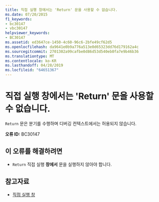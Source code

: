 ```yaml
---
title: 직접 실행 창에서는 'Return' 문을 사용할 수 없습니다.
ms.date: 07/20/2015
f1_keywords:
- bc30147
- vbc30147
helpviewer_keywords:
- BC30147
ms.assetid: ed3647ce-1450-4c60-96c6-2bfe49cf62d5
ms.openlocfilehash: da9641e0b9a776a513e0d65323dd76d179162a4c
ms.sourcegitcommit: 2701302a99cafbe0d86d53d540eb0fa7e9b46b36
ms.translationtype: MT
ms.contentlocale: ko-KR
ms.lasthandoff: 04/28/2019
ms.locfileid: "64651367"
---
```

# <a name="return-statements-are-not-valid-in-the-immediate-window"></a>직접 실행 창에서는 'Return' 문을 사용할 수 없습니다.
`Return` 문은 분기를 수행하며 디버깅 컨텍스트에서는 허용되지 않습니다.  
  
 **오류 ID:** BC30147  
  
## <a name="to-correct-this-error"></a>이 오류를 해결하려면  
  
- `Return` 직접 실행 **창에서** 문을 실행하지 않아야 합니다.  
  
## <a name="see-also"></a>참고자료

- [직접 실행 창](/visualstudio/ide/reference/immediate-window)
